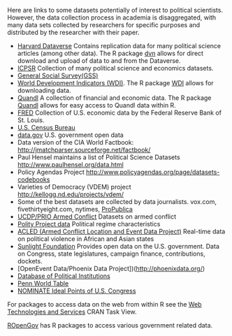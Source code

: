 <!--
.. title: List of Data
-->

Here are links to some datasets potentially of interest to political scientists. However, the data collection process in academia is disaggregated, with many data sets collected by researchers for specific purposes and distributed by the researcher with their paper. 

- [Harvard Dataverse](https://dataverse.harvard.edu/) Contains replication data for many political science articles (among other data). The R package [dvn](https://cran.r-project.org/web/packages/dvn/index.html) allows for direct download and upload of data to and from the Dataverse.
- [ICPSR](http://www.icpsr.umich.edu/icpsrweb/landing.jsp) Collection of many political science and economics datasets.
- [General Social Survey(GSS)](http://www3.norc.org/GSS+Website/)
- [World Development Indicators (WDI)](http://data.worldbank.org/data-catalog/world-development-indicators). The R package [WDI](https://cran.r-project.org/web/packages/WDI/index.html) allows for downloading data.
- [Quandl](https://www.quandl.com/) A collection of financial and economic data. The R package [Quandl](https://www.quandl.com/tools/r) allows for easy access to Quandl data within R.
- [FRED](https://research.stlouisfed.org/fred2/) Collection of U.S. economic data by the Federal Reserve Bank of St. Louis.
- [U.S. Census Bureau](http://www.census.gov/) 
- [data.gov](https://cran.r-project.org/web/views/WebTechnologies.html) U.S. government open data
- Data version of the CIA World Factbook: http://jmatchparser.sourceforge.net/factbook/
- Paul Hensel maintains a list of Political Science Datasets http://www.paulhensel.org/data.html
- Policy Agendas Project http://www.policyagendas.org/page/datasets-codebooks
- Varieties of Democracy (VDEM) project http://kellogg.nd.edu/projects/vdem/
- Some of the best datasets are collected by data journalists. vox.com, fivethirtyeight.com, nytimes, [ProPublica](https://www.propublica.org/)
- [UCDP/PRIO Armed Conflict](http://www.pcr.uu.se/research/ucdp/datasets/ucdp_prio_armed_conflict_dataset/) Datasets on armed conflict
- [Polity Project data](http://www.systemicpeace.org/polity/polity4.htm) Political regime characteristics
- [ACLED (Armed Conflict Location and Event Data Project)](http://www.acleddata.com/data/) Real-time data on political violence in African and Asian states
- [Sunlight Foundation](http://sunlightfoundation.com/) Provides open data on the U.S. government. Data on Congress, state legislatures, campaign finance, contributions, dockets.
- [OpenEvent Data/Phoenix Data Project])(http://phoenixdata.org/)
- [Database of Political Institutions](http://econ.worldbank.org/WBSITE/EXTERNAL/EXTDEC/EXTRESEARCH/0,,contentMDK:20649465~pagePK:64214825~piPK:64214943~theSitePK:469382,00.html)
- [Penn World Table](http://cid.econ.ucdavis.edu/pwt.html)
- [NOMINATE Ideal Points of U.S. Congress](http://voteview.com/)

For packages to access data on the web from within R see the [Web Technologies and Services](https://cran.r-project.org/web/views/WebTechnologies.html) CRAN Task View.

[ROpenGov](http://ropengov.github.io/) has R packages to access various government related data.

